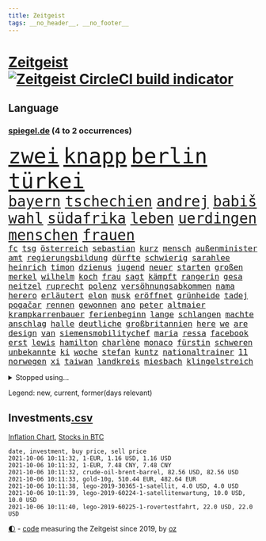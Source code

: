 ```yaml
---
title: Zeitgeist
tags: __no_header__, __no_footer__
---
```


# [Zeitgeist](https://oliz.io/zeitgeist/) [![Zeitgeist CircleCI build indicator](https://circleci.com/gh/ooz/zeitgeist.svg?style=shield)](https://circleci.com/gh/ooz/zeitgeist)

## Language

<h3><a href="https://www.spiegel.de" target="_blank">spiegel.de</a> (4 to 2 occurrences)</h3>
<p style="font-family:monospace">
<span style="font-size:32pt"><a href="news_links.html#zwei" class="current">zwei</a></span>
<span style="font-size:32pt"><a href="news_links.html#knapp" class="current">knapp</a></span>
<span style="font-size:32pt"><a href="news_links.html#berlin" class="current">berlin</a></span>
<span style="font-size:32pt"><a href="news_links.html#türkei" class="current">türkei</a></span>
<br>
<span style="font-size:22pt"><a href="news_links.html#bayern" class="current">bayern</a></span>
<span style="font-size:22pt"><a href="news_links.html#tschechien" class="current">tschechien</a></span>
<span style="font-size:22pt"><a href="news_links.html#andrej" class="current">andrej</a></span>
<span style="font-size:22pt"><a href="news_links.html#babiš" class="current">babiš</a></span>
<span style="font-size:22pt"><a href="news_links.html#wahl" class="current">wahl</a></span>
<span style="font-size:22pt"><a href="news_links.html#südafrika" class="current">südafrika</a></span>
<span style="font-size:22pt"><a href="news_links.html#leben" class="current">leben</a></span>
<span style="font-size:22pt"><a href="news_links.html#uerdingen" class="new">uerdingen</a></span>
<span style="font-size:22pt"><a href="news_links.html#menschen" class="current">menschen</a></span>
<span style="font-size:22pt"><a href="news_links.html#frauen" class="current">frauen</a></span>
<br>
<span style="font-size:12pt"><a href="news_links.html#fc" class="current">fc</a></span>
<span style="font-size:12pt"><a href="news_links.html#tsg" class="current">tsg</a></span>
<span style="font-size:12pt"><a href="news_links.html#österreich" class="current">österreich</a></span>
<span style="font-size:12pt"><a href="news_links.html#sebastian" class="current">sebastian</a></span>
<span style="font-size:12pt"><a href="news_links.html#kurz" class="current">kurz</a></span>
<span style="font-size:12pt"><a href="news_links.html#mensch" class="current">mensch</a></span>
<span style="font-size:12pt"><a href="news_links.html#außenminister" class="current">außenminister</a></span>
<span style="font-size:12pt"><a href="news_links.html#amt" class="current">amt</a></span>
<span style="font-size:12pt"><a href="news_links.html#regierungsbildung" class="current">regierungsbildung</a></span>
<span style="font-size:12pt"><a href="news_links.html#dürfte" class="current">dürfte</a></span>
<span style="font-size:12pt"><a href="news_links.html#schwierig" class="current">schwierig</a></span>
<span style="font-size:12pt"><a href="news_links.html#sarahlee" class="new">sarahlee</a></span>
<span style="font-size:12pt"><a href="news_links.html#heinrich" class="current">heinrich</a></span>
<span style="font-size:12pt"><a href="news_links.html#timon" class="new">timon</a></span>
<span style="font-size:12pt"><a href="news_links.html#dzienus" class="new">dzienus</a></span>
<span style="font-size:12pt"><a href="news_links.html#jugend" class="current">jugend</a></span>
<span style="font-size:12pt"><a href="news_links.html#neuer" class="current">neuer</a></span>
<span style="font-size:12pt"><a href="news_links.html#starten" class="current">starten</a></span>
<span style="font-size:12pt"><a href="news_links.html#großen" class="current">großen</a></span>
<span style="font-size:12pt"><a href="news_links.html#merkel" class="current">merkel</a></span>
<span style="font-size:12pt"><a href="news_links.html#wilhelm" class="new">wilhelm</a></span>
<span style="font-size:12pt"><a href="news_links.html#koch" class="current">koch</a></span>
<span style="font-size:12pt"><a href="news_links.html#frau" class="current">frau</a></span>
<span style="font-size:12pt"><a href="news_links.html#sagt" class="current">sagt</a></span>
<span style="font-size:12pt"><a href="news_links.html#kämpft" class="current">kämpft</a></span>
<span style="font-size:12pt"><a href="news_links.html#rangerin" class="new">rangerin</a></span>
<span style="font-size:12pt"><a href="news_links.html#gesa" class="current">gesa</a></span>
<span style="font-size:12pt"><a href="news_links.html#neitzel" class="new">neitzel</a></span>
<span style="font-size:12pt"><a href="news_links.html#ruprecht" class="current">ruprecht</a></span>
<span style="font-size:12pt"><a href="news_links.html#polenz" class="current">polenz</a></span>
<span style="font-size:12pt"><a href="news_links.html#versöhnungsabkommen" class="new">versöhnungsabkommen</a></span>
<span style="font-size:12pt"><a href="news_links.html#nama" class="new">nama</a></span>
<span style="font-size:12pt"><a href="news_links.html#herero" class="new">herero</a></span>
<span style="font-size:12pt"><a href="news_links.html#erläutert" class="new">erläutert</a></span>
<span style="font-size:12pt"><a href="news_links.html#elon" class="current">elon</a></span>
<span style="font-size:12pt"><a href="news_links.html#musk" class="current">musk</a></span>
<span style="font-size:12pt"><a href="news_links.html#eröffnet" class="current">eröffnet</a></span>
<span style="font-size:12pt"><a href="news_links.html#grünheide" class="current">grünheide</a></span>
<span style="font-size:12pt"><a href="news_links.html#tadej" class="current">tadej</a></span>
<span style="font-size:12pt"><a href="news_links.html#pogačar" class="current">pogačar</a></span>
<span style="font-size:12pt"><a href="news_links.html#rennen" class="current">rennen</a></span>
<span style="font-size:12pt"><a href="news_links.html#gewonnen" class="current">gewonnen</a></span>
<span style="font-size:12pt"><a href="news_links.html#ano" class="new">ano</a></span>
<span style="font-size:12pt"><a href="news_links.html#peter" class="current">peter</a></span>
<span style="font-size:12pt"><a href="news_links.html#altmaier" class="current">altmaier</a></span>
<span style="font-size:12pt"><a href="news_links.html#krampkarrenbauer" class="current">krampkarrenbauer</a></span>
<span style="font-size:12pt"><a href="news_links.html#ferienbeginn" class="new">ferienbeginn</a></span>
<span style="font-size:12pt"><a href="news_links.html#lange" class="current">lange</a></span>
<span style="font-size:12pt"><a href="news_links.html#schlangen" class="current">schlangen</a></span>
<span style="font-size:12pt"><a href="news_links.html#machte" class="current">machte</a></span>
<span style="font-size:12pt"><a href="news_links.html#anschlag" class="current">anschlag</a></span>
<span style="font-size:12pt"><a href="news_links.html#halle" class="current">halle</a></span>
<span style="font-size:12pt"><a href="news_links.html#deutliche" class="current">deutliche</a></span>
<span style="font-size:12pt"><a href="news_links.html#großbritannien" class="current">großbritannien</a></span>
<span style="font-size:12pt"><a href="news_links.html#here" class="new">here</a></span>
<span style="font-size:12pt"><a href="news_links.html#we" class="current">we</a></span>
<span style="font-size:12pt"><a href="news_links.html#are" class="current">are</a></span>
<span style="font-size:12pt"><a href="news_links.html#design" class="current">design</a></span>
<span style="font-size:12pt"><a href="news_links.html#van" class="current">van</a></span>
<span style="font-size:12pt"><a href="news_links.html#siemensmobilitychef" class="new">siemensmobilitychef</a></span>
<span style="font-size:12pt"><a href="news_links.html#maria" class="current">maria</a></span>
<span style="font-size:12pt"><a href="news_links.html#ressa" class="new">ressa</a></span>
<span style="font-size:12pt"><a href="news_links.html#facebook" class="current">facebook</a></span>
<span style="font-size:12pt"><a href="news_links.html#erst" class="current">erst</a></span>
<span style="font-size:12pt"><a href="news_links.html#lewis" class="current">lewis</a></span>
<span style="font-size:12pt"><a href="news_links.html#hamilton" class="current">hamilton</a></span>
<span style="font-size:12pt"><a href="news_links.html#charlène" class="new">charlène</a></span>
<span style="font-size:12pt"><a href="news_links.html#monaco" class="current">monaco</a></span>
<span style="font-size:12pt"><a href="news_links.html#fürstin" class="new">fürstin</a></span>
<span style="font-size:12pt"><a href="news_links.html#schweren" class="current">schweren</a></span>
<span style="font-size:12pt"><a href="news_links.html#unbekannte" class="current">unbekannte</a></span>
<span style="font-size:12pt"><a href="news_links.html#ki" class="current">ki</a></span>
<span style="font-size:12pt"><a href="news_links.html#woche" class="current">woche</a></span>
<span style="font-size:12pt"><a href="news_links.html#stefan" class="current">stefan</a></span>
<span style="font-size:12pt"><a href="news_links.html#kuntz" class="current">kuntz</a></span>
<span style="font-size:12pt"><a href="news_links.html#nationaltrainer" class="current">nationaltrainer</a></span>
<span style="font-size:12pt"><a href="news_links.html#11" class="current">11</a></span>
<span style="font-size:12pt"><a href="news_links.html#norwegen" class="current">norwegen</a></span>
<span style="font-size:12pt"><a href="news_links.html#xi" class="current">xi</a></span>
<span style="font-size:12pt"><a href="news_links.html#taiwan" class="current">taiwan</a></span>
<span style="font-size:12pt"><a href="news_links.html#landkreis" class="current">landkreis</a></span>
<span style="font-size:12pt"><a href="news_links.html#miesbach" class="new">miesbach</a></span>
<span style="font-size:12pt"><a href="news_links.html#klingelstreich" class="new">klingelstreich</a></span>
</p>
<details>
<summary>Stopped using...</summary>
<p class="former" style="font-size:12pt">
flaschen(352) infizierte(352) urlauber(352) verstorbenen(352) gelernt(351) hotspots(351) ifoinstitut(351) kita(351) konflikt(351) rest(351) vereinten(351) abgesagt(350) coronawarnapp(350) extreme(350) gefangen(350) lustig(350) position(350) studentin(350) unentschieden(350) website(350) ausbreitung(349) coronawelle(349) entlassung(349) leeren(349) lohnt(349) ruhen(349) talent(349) usbürger(349) zunehmende(349) äußerungen(349) 2018(348) abenteuer(348) armenien(348) bmw(348) boeing(348) geboren(348) kino(348) putsch(348) quartal(348) regisseur(348) richterin(348) räumen(348) suspendiert(348) trennte(348) andrea(347) autor(347) besetzt(347) esken(347) höheren(347) innenstadt(347) jüngste(347) main(347) reiche(347) saskia(347) spanier(347) telekom(347) untersuchungen(347) verwirrung(347) verzögert(347) virologe(347) weise(347) weiten(347) wirtschaftsminister(347) wütet(347) überlebenden(347) achtelfinale(346) hinweisen(346) informieren(346) niederländische(346) schlechter(346) seltenen(346) trainieren(346) verdachts(346) versteckt(346) 400(345) aufmerksamkeit(345) ausnahmezustand(345) bildungsministerin(345) branchen(345) erlassen(345) ersatz(345) geglückt(345) korrigiert(345) locker(345) rettungskräfte(345) russell(345) uiguren(345) usschauspieler(345) verschieben(345) angesteckt(344) beteiligten(344) echte(344) gebraucht(344) kapitän(344) kämpfe(344) radikal(344) raten(344) runter(344) san(344) sogenannte(344) sportdirektor(344) tötung(344) vermuten(344) vertrauen(344) vorantreiben(344) vorstellung(344) badenwürttembergs(343) handball(343) hunderten(343) kriminelle(343) nutzten(343) offensive(343) rock(343) schülern(343) seitdem(343) stuttgarter(343) unrecht(343) update(343) 71(342) benennt(342) bitcoin(342) diskutieren(342) reduziert(342) restaurant(342) senken(342) symbol(342) vergangene(342) wirecardskandal(342) basketball(341) betrugs(341) charlie(341) coronahilfen(341) elektrische(341) erlitten(341) gefechte(341) halben(341) kampagne(341) kindesmissbrauch(341) regen(341) stil(341) verhängen(341) verlust(341) zerstörung(341) zuhause(341) anlagen(340) appell(340) bundesstaat(340) erkrankt(340) glimpflich(340) on(340) schwierigkeiten(340) verlauf(340) veränderte(340) wirtschaftsministerium(340) anlass(339) bahnhof(339) beliebter(339) freilassung(339) gehalten(339) hans(339) mitternacht(339) nutzt(339) schadet(339) verbreitung(339) viertelfinale(339) arbeitslosigkeit(338) diego(338) durchgesetzt(338) entsetzt(338) entsprechend(338) erhielt(338) grün(338) nahen(338) patrick(338) schulze(338) stürmer(338) wirken(338) ärgert(338) aufnahme(337) ausgeschieden(337) auskunft(337) bill(337) eindämmen(337) entsprechende(337) erkrankung(337) kürzlich(337) neuwagen(337) quote(337) stanley(337) swetlana(337) claudia(336) durchsuchungen(336) fahrrad(336) gespalten(336) hochzeit(336) ii(336) tichanowskaja(336) 45(335) armenische(335) aufgegeben(335) bildungsforscher(335) erkenntnisse(335) mutmaßlichem(335) risiken(335) schuss(335) verbessern(335) übernahme(335) feuerwehrleute(334) genauso(334) indem(334) kinos(334) schlicht(334) unwetter(334) arabische(333) geflogen(333) indonesien(333) kluge(333) kollege(333) model(333) treten(333) usdollar(333) verfolgt(333) zeichen(333) eigentümer(332) einheitliche(332) einnahmen(332) lieferten(332) verschwörung(332) verwandelt(332) vorsprung(332) 81(331) begriff(331) brauche(331) coronapolitik(331) feiertagen(331) rechtsaußen(331) verabreicht(331) ecken(330) erregt(330) geschäftsführer(330) kanzlerkandidatur(330) leipzigs(330) vorgaben(330) zurückgegangen(330) artikel(329) drastischen(329) duisburg(329) toter(329) dir(328) müsste(328) weltrekord(328) ökonomen(328) drahtzieher(327) ereignisse(327) mama(327) prince(327) stieß(327) coronazeit(326) marco(326) robin(326) arztpraxen(325) kontaktbeschränkungen(325) liefen(325) monats(325) verklagen(325) zukünftig(325) alba(324) angekündigten(324) autobranche(324) brandstiftung(324) bushido(324) gelingen(324) hadert(324) inhalte(324) königin(324) rasen(324) steffen(324) bestand(323) bürgerkrieg(323) fehlten(323) ute(323) abgewiesen(322) leider(322) varianten(322) abkehr(321) angehen(321) händler(321) vermissen(321) kassel(320) schlugen(320) entscheidet(319) schneider(319) spaltet(319) umgebung(319) verheerend(319) anlauf(318) ausrüstung(318) bundes(318) produziert(318) abgerissen(317) antrag(317) bruce(317) gefühl(317) nasa(317) niederländischen(317) riesig(317) erstattet(316) retter(316) terrorismus(316) zugenommen(316) boomen(315) schulschließungen(315) trauert(315) verbrennungsmotor(315) vergangen(315) erstickt(314) krebs(314) rettung(314) rot(314) betrogen(313) handy(312) justizministerin(311) arbeitslose(309) haustür(309) herausforderung(309) weitermachen(309) flughafens(308) halbiert(308) schock(308) aktivist(307) mischung(305) beschlagnahmten(304) kleinkind(304) königshaus(304) go(303) geschah(302) jill(302) reifen(302) annäherung(301) statue(301) strategisch(301) coronajahr(300) emotionale(300) fördern(300) entspannt(299) premiers(299) präsidentschaft(299) dieb(298) günther(298) nächstes(298) voraussichtlich(298) drückt(297) grüner(296) susanne(295) mietendeckel(293) vorlegen(293) abschluss(292) gesichter(292) versicherer(291) betrieben(290) engen(289) ertrank(289) fremden(288) 56(287) bist(287) transparenz(286) psychischen(285) rache(285) daheim(284) erleichtern(284) schwimmen(283) möglichkeit(282) vereins(282) stabil(281) titelkampf(281) versammelt(281) bunt(280) erzieher(280) unfällen(280) heimatstadt(279) knüpft(278) aufstehen(276) dreyer(276) formen(276) malu(276) 34jährige(274) badenwürttembergischen(273) bundeskabinett(272) flogen(272) solches(272) hassan(271) bewusstsein(269) berühmtes(268) genaue(268) impfdosis(267) abhilfe(266) bronze(266) würdigt(266) vorbehalte(263) naomi(262) malaysia(261) trocken(261) louis(257) fisch(256) variante(256) umbau(252) riskanten(251) denkmal(248) außergewöhnlich(247) perseverance(247) burg(245) jener(245) blitz(243) medizinischen(241) polizeibeamte(241) 95(240) haut(237) öffnet(235) entsprechenden(232) blaue(231) coronaimpfkampagne(231) hennigwellsow(231) flächendeckend(230) nachbarland(230) schuljahr(229) pablo(227) afrikanische(225) gewisse(225) lenkt(225) fahrten(224) vormarsch(224) härtesten(223) angemessene(221) oscar(220) motiven(219) militärputsch(217) etappe(214) neuss(212) datenschützer(211) verlusten(211) autobahnen(210) indiens(209) 53jähriger(207) direkten(207) carlos(206) zusammenbruch(206) herausfordern(205) verteuert(204) schätzungen(203) 29jähriger(202) konkreten(202) unzureichend(201) großbrand(200) hilferuf(200) echter(198) geschlossenen(198) marsrover(198) stefanos(197) tsitsipas(197) gegnerin(196) kanye(196) abbruch(195) tvstar(195) linkenchefin(194) holten(193) teenagerin(193) großmeister(190) inzidenzen(190) verlaufen(190) unverständnis(188) usbehörde(188) lockte(185) ölkonzern(183) abgewehrt(182) gekippt(181) lahm(181) einfangen(180) lucaapp(180) schenkt(178) vergiftete(177) dementieren(175) lacht(175) affen(173) arbeitszeit(173) baku(172) lobbycontrol(172) bundestrainers(170) fahrlässig(170) leichtathleten(169) paralympics(168) vettel(168) bosch(167) zahlungsmittel(167) drüber(166) koepfer(166) missglückten(166) weckte(165) asyl(164) kürzester(164) passende(164) beleidigte(163) rauf(163) wunde(163) kanadischen(162) ken(162) celsius(160) redbullpilot(160) satellitenbilder(160) spannende(158) kühl(157) spürt(157) ostbeauftragter(156) wanderwitz(156) 350(155) erdoğans(155) landesverband(155) standorten(155) westlichen(155) cloud(153) packenden(153) tabu(153) aufreger(151) abzuwenden(150) heldin(150) pomp(150) umständen(150) überholmanöver(149) dörfern(148) statistik(148) umwelthilfe(148) abbas(147) kabel(147) konkurrent(146) nordamerika(145) spekulation(145) traumatischen(145) knappe(144) nötigen(144) eingedämmt(143) petersburg(143) regierungstruppen(143) sankt(143) untergang(143) verstappens(143) ähnlichen(143) vergewaltiger(142) jüngst(141) pflegen(141) label(140) grünenkanzlerkandidatin(139) hochrangige(138) protestaktionen(138) schwimmerin(138) bereite(137) entweder(137) neukölln(137) sozialleistungen(137) gegensatz(135) mikrochips(135) 1946(134) 2045(134) halbzeit(134) bafög(133) güterzug(133) zweijähriges(133) jahrelanger(132) todesfall(132) empathie(131) potsdamer(131) beworfen(129) genesene(129) ausgelassen(128) einzelfall(128) produkt(128) beispiellose(125) lediglich(125) umgekommen(125) ungerecht(125) wartete(125) gefechten(124) arbeitsmarkt(123) bretagne(123) hiphop(123) konflikten(123) vorreiter(122) chronologie(121) skateboarden(121) ökosystem(121) 41jährige(120) lahmzulegen(120) schönheit(120) schwule(118) felix(116) sahen(116) einsätze(115) herzog(114) heizkosten(113) schnäppchen(113) tank(113) überzahl(113) kulturtipps(112) stärkeren(112) ticket(112) boy(111) eingestürzt(111) karim(111) gewerkschafter(110) gewitter(109) stärkere(109) jüdisches(108) riesiger(108) zugeschlagen(108) auszuschließen(107) erweitern(107) jamie(107) beschränkt(106) brett(106) elektro(106) erzielen(106) verendeten(106) vermieten(106) familienministerium(105) gesprungen(105) solar(105) wessen(105) wmführung(105) balkan(104) geflüchteter(104) osaka(104) vertrauter(104) 1998(103) mangelhafter(103) überfielen(103) 220(102) revolutionieren(102) kerber(101) lokal(101) usstreitkräfte(101) konzepte(100) teuerung(100) klaut(99) kulturelle(99) machtdemonstration(99) materialmangel(99) shell(99) wettbewerbshüter(99) zerstörungen(99) arrangieren(98) getreten(98) lara(98) otte(98) perry(98) rohstoffe(98) steuervergehen(98) angelique(97) ausreise(97) kolumbien(97) lahmlegen(97) streiken(97) warb(97) arena(96) außergewöhnliches(96) menschenrechtsaktivistin(96) sechzigerjahre(96) fünfjähriger(95) kopfschmerzen(95) lee(95) stehe(95) längerer(94) pandemien(94) unterschreibt(94) trailer(93) ölteppich(93) alliierten(92) ernstfall(92) rechtsradikalen(92) verkraften(92) verspätet(91) weltbevölkerung(91) bronzemedaille(90) ignorierte(90) may(90) schuster(90) untereinander(90) anzahl(89) bucht(89) gosens(89) steueroasen(89) abgeordnetengesetz(88) einfallstor(88) hunderttausenden(88) peters(88) rohrbach(88) tool(88) veränderung(88) zerstörte(88) 350000(87) alzheimer(87) beispiele(87) ewigkeit(87) huthirebellen(87) kohlschreiber(87) hessische(86) kleinbus(86) krankheiten(86) schlächter(86) 28jähriger(85) ardern(85) handlanger(85) mach(85) naht(85) plage(85) prophezeit(85) stabilisieren(85) übergewicht(85) dänischer(84) großstädter(84) halbleitermangel(84) pendler(84) ramos(84) rängen(84) strikt(84) ungeklärten(84) zitierte(84) besseres(83) brandanschläge(83) briefwechsel(83) dauerhafte(83) ertrinkt(83) fluchen(83) regierungsbündnis(83) systeme(83) unterdrücken(83) ansprechen(82) deutschebanktochter(82) gerüchten(82) unverändert(82) ronja(81) überwindung(81) überzogene(81) altenberger(80) aufgegangen(80) dokumentierte(80) erdgeschoss(80) forderungskatalog(80) pizza(80) begannen(79) bolsonaros(79) kalifornischen(79) machtlos(79) verbünden(79) 88(78) aktienfonds(78) angesehen(78) autobahnbrücke(78) bedfordstrohm(78) ebrahim(78) ekdratsvorsitzende(78) fahrerwertung(78) hebel(78) logo(78) raisi(78) tendenz(78) ungeklärter(78) abwechslung(77) atomgespräche(77) denis(77) emirate(77) hedgefonds(77) schulstrategie(77) wale(77) abgerufen(76) datenschützern(76) kratzt(76) ladenöffnungen(76) religion(76) usmarine(76) verbrannte(76) betreuer(75) bruchteil(75) hindukusch(75) kilogramm(75) maskengeschäfte(75) meryl(75) streep(75) grieche(74) hymne(74) sommerpause(74) 500000(73) autoren(73) eingezogen(73) abgeordneter(72) befristungen(72) haie(72) riskante(72) trubel(72) umweltverbände(72) besorgniserregend(71) niedrigzinspolitik(71) rechenzentren(71) verbesserungen(71) verlagern(71) versteck(71) wohnungsbrand(71) anonymer(70) blei(70) dfbnationalspieler(70) drogenbanden(70) ivan(70) oranje(70) sklaverei(70) thw(70) tierleid(70) umweltgründen(70) verteidigungsministeriums(70) vormundschaft(70) gerichtlich(69) montreal(69) pandabären(69) tragisches(69) gefährdeten(68) gegenwart(68) geurteilt(68) tatsachen(68) verbesserung(68) fachleuten(67) nachbarin(67) schildern(67) spielerin(67) willkür(67) existiert(66) mob(66) monarchie(66) stränden(66) überflutete(66) frauenhasser(65) jamal(65) musiala(65) polo(65) primož(65) roglič(65) straßenrand(65) chefs(64) dauerte(64) ergriff(64) kleinkinder(64) sechsjährige(64) blasio(63) linkenfraktionschef(63) sciencefiction(63) wüten(63) bezweifelt(62) ed(62) euroraum(62) malta(62) nevada(62) untersagen(62) vorfreude(62) überfüllt(62) entlastungen(61) lukaku(61) olympiateilnahme(61) primoz(61) roglic(61) romelu(61) swing(61) symptomen(61) vorkrisenniveau(61) wetterkatastrophen(61) abgebaut(60) akku(60) elften(60) ridle(60) spende(60) südstaatenfeldherr(60) südstaatengenerals(60) vereinigte(60) vermeintlicher(60) absurden(59) auslöste(59) coco(59) dominieren(59) doppelerfolg(59) ebbe(59) frühes(59) gauff(59) militärmaschine(59) rumäniens(59) sortiert(59) versehen(59) fläche(58) got(58) ashleigh(57) australierin(57) barty(57) berechnen(57) frauenrechtlerinnen(57) holocaustüberlebende(57) sichtbar(57) weltranglistenerste(57) belastend(56) evakuierung(56) fühlte(56) gemeinwohl(56) gleitet(56) hassverbrechen(56) kolumbianischen(56) oberbürgermeisterin(56) scannen(56) bliebe(55) etappen(55) fachen(55) funktionär(55) grömitz(55) leblos(55) schweinswal(55) standesgemäß(55) ubahnstationen(55) bedeutenden(54) charlottesville(54) gebauten(54) impfraten(54) justizreform(54) vorgeschlagen(54) blind(53) lebten(53) meiste(53) resolution(53) statements(53) zynische(53) hochwasser(52) seltsam(52) träumten(52) verstörenden(52) aufwendig(51) erfolglos(51) mdr(51) niederländischer(51) spike(51) whistleblower(51) zugesprochen(51) erzieherinnen(50) gesund(50) nso(50) nützt(50) pegasus(50) schutt(50) unbestimmte(50) winterspiele(50) überholte(50) dienstagmorgen(49) formel1pressestimmen(49) getroffenen(49) ioc(49) maps(49) prominent(49) sigrid(49) sturzbäche(49) fluten(48) marken(48) schleusen(48) staatliches(48) unionsparteien(48) y(48) bergner(47) erkennbar(47) ettlingen(47) geschlossene(47) handgreiflich(47) hoteleinsturz(47) medaillen(47) rap(47) unsichtbar(47) vorausgesagt(47) zweifacher(47) beliebte(46) eindhoven(46) elektroautohersteller(46) götze(46) schmerzmittel(46) anschlagsserie(45) erftstadt(45) halbleiter(45) laufe(45) mads(45) ostseebad(45) transferticker(45) überwachungssoftware(45) ahr(44) flutgebieten(44) freundeskreis(44) lasso(44) mobiles(44) must(44) paralympicssieger(44) rehm(44) rennstrecke(44) ted(44) wahlkampfs(44) wechselte(44) afghanischer(43) córdoba(43) holiday(43) labore(43) liebeserklärung(43) nachhaltiger(43) paulo(43) são(43) with(43) aufzeichnung(42) ethnischen(42) installiert(42) abfall(41) delegation(41) erftstadtblessem(41) landeskriminalamt(41) olympisch(41) versäumt(41) badenbaden(40) happier(40) impfstatus(40) konzertfilm(40) norddeutschland(40) qualifiziert(40) sichtlich(40) than(40) triathlon(40) dune(39) kanutin(39) krisenmanagement(39) sinzig(39) steinen(39) umkämpften(39) zuwendung(39) aktionskünstler(38) bestimmtes(38) dirigentin(38) erfassung(38) inferno(38) leistungen(38) todesangst(38) weltstars(38) industriebetriebe(37) landrat(37) norweger(37) verbänden(37) verhassten(37) wiege(37) abzugeben(36) aufsteigen(36) fußgänger(36) führer(36) gesellschaftlicher(36) kostenloser(36) moster(36) südfrankreich(36) athletin(35) donda(35) kais(35) kosmonauten(35) kärnten(35) stromschlag(35) tunesier(35) wiedereröffnet(35) connor(34) demokratiebewegung(34) marathon(34) schinden(34) besatzung(33) feuerwehrleuten(33) funktion(33) jäh(33) längste(33) zivilschutzminister(33) aufträge(32) gaal(32) lynchmord(32) querdenkerdemo(32) recklinghausen(32) drauf(31) neffe(31) pföhler(31) schleu(31) stonehenge(31) weitspringer(31) überträgt(31) alpaka(30) anhaltenden(30) billigen(30) cdulandrat(30) ertranken(30) geronimo(30) linksextremistin(30) münzen(30) querdenkerdemonstration(30) rindertuberkulose(30) vergisst(30) wolfratshausen(30) abflug(29) brasília(29) materialengpässen(29) pandazwillinge(29) schrank(29) whatsappnachrichten(29) 1961(28) ansage(28) fatale(28) härteste(28) moratorium(28) querdenkerprotesten(28) saudiarabischen(28) uniform(28) zutiefst(28) bahnstreik(27) binden(27) erging(27) feinstaub(27) fucking(27) gärtnern(27) kirchenoberhaupt(27) rover(27) sonntagsfrage(27) trio(27) vergiftung(27) verließen(27) vorwurfs(27) windstrom(27) wochenenden(27) zivile(27) aufforderung(26) cunha(26) gerissen(26) shady(26) vermietet(26) verwüstete(26) öffentlicher(26) arbeitsalltag(25) experimente(25) fiskus(25) ghani(25) konstruktion(25) lokführerstreiks(25) paket(25) 70jährige(24) ashraf(24) ausscheiden(24) elena(24) häfen(24) klassenquarantäne(24) leidwesen(24) standorte(24) strafrechtliche(24) tierheime(24) usfirma(24) watch(24) einspruch(23) geringsten(23) verbrachte(23) bezug(22) gewohnt(22) groko(22) privathaushalten(22) toilettenpause(22) bekomme(21) fiasko(21) grace(21) hubschrauberabsturz(21) lernte(21) nordseeküste(21) rügen(21) 190(20) fußballbundes(20) klärt(20) midyatli(20) stagniert(20) surfen(20) tierwelt(20) ausbildungsverträge(19) banksykunstwerk(19) einschlug(19) fußballtrainer(19) supercup(19) wahlkampfauftritt(19) warteschleife(19) werken(19) greifswald(18) uskardinal(18) verletzungsbedingt(18) evakuierte(17) freundinnen(17) haltern(17) muhammad(17) paralympischen(17) ramstein(17) stone(17) vuelta(17) druckt(16) erfahrener(16) exminister(16) grünenfraktionschefin(16) kritischen(16) randerscheinung(16) windschutzscheibe(16) angerufen(15) award(15) barents(15) regalen(15) tierische(15) verbauen(15) verfallen(15) agiert(14) elvis(14) events(14) hochfahren(14) hurrikan(14) pflanze(14) uneingeschränkt(14) zentralasien(14) dreijährige(13) ernüchterung(13) johann(13) klopp(13) treu(13) alpine(12) flugzeugträgers(12) gene(12) jerome(12) länderspiele(12) neuesten(12) beschimpfen(11) cduwirtschaftsrat(11) d'or(11) fünfmal(11) klärung(11) langsame(11) talibanführer(11) verordnung(11)
</p>
</details>
<p>Legend: <span class="new">new</span>, <span class="current">current</span>, <span class="former">former(days relevant)</span></p>

## Investments[.csv](investments.csv)

[Inflation Chart](https://inflationchart.com),
[Stocks in BTC](https://stonksinbtc.xyz/)

```
date, investment, buy price, sell price
2021-10-06 10:11:32, 1-EUR, 1.16 USD, 1.16 USD
2021-10-06 10:11:32, 1-EUR, 7.48 CNY, 7.48 CNY
2021-10-06 10:11:32, crude-oil-brent-barrel, 82.56 USD, 82.56 USD
2021-10-06 10:11:33, gold-10g, 510.44 EUR, 482.64 EUR
2021-10-06 10:11:38, lego-2019-30365-1-satellit, 4.0 USD, 4.0 USD
2021-10-06 10:11:39, lego-2019-60224-1-satellitenwartung, 10.0 USD, 10.0 USD
2021-10-06 10:11:40, lego-2019-60225-1-rovertestfahrt, 22.0 USD, 22.0 USD
```

<footer>
<a href="javascript:toggleTheme()" class="nav">🌓</a>
- <a href="https://github.com/ooz/zeitgeist">code</a> measuring the Zeitgeist since 2019, by <a href="https://oliz.io">oz</a>
</footer>
